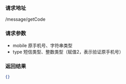 ### 请求地址

/message/getCode

### 请求参数
 
* mobile 原手机号、字符串类型
* type 短信类型、整数类型（赋值2，表示验证原手机号）

### 返回结果

```json
{}
```